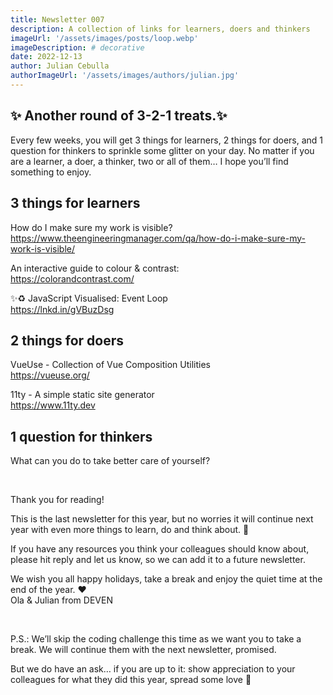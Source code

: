 ```yaml
---
title: Newsletter 007
description: A collection of links for learners, doers and thinkers
imageUrl: '/assets/images/posts/loop.webp'
imageDescription: # decorative
date: 2022-12-13
author: Julian Cebulla
authorImageUrl: '/assets/images/authors/julian.jpg'
---
```

## ✨ Another round of 3-2-1 treats.✨

Every few weeks, you will get 3 things for learners, 2 things for doers, and 1 question for thinkers to sprinkle some glitter on your day. No matter if you are a learner, a doer, a thinker, two or all of them… I hope you’ll find something to enjoy.


## 3 things for learners
How do I make sure my work is visible?<br />
https://www.theengineeringmanager.com/qa/how-do-i-make-sure-my-work-is-visible/

An interactive guide to colour & contrast:<br />
https://colorandcontrast.com/


✨♻️ JavaScript Visualised: Event Loop <br />
https://lnkd.in/gVBuzDsg


## 2 things for doers
VueUse - Collection of Vue Composition Utilities<br />
https://vueuse.org/

11ty - A simple static site generator<br />
https://www.11ty.dev


## 1 question for thinkers
What can you do to take better care of yourself?

<br /> 

Thank you for reading!

This is the last newsletter for this year, but no worries it will continue next year with even more  things to learn, do and think about. 🎉

If you have any resources you think your colleagues should know about, please hit reply and let us know, so we can add it to a future newsletter.

We wish you all happy holidays, take a break and enjoy the quiet time at the end of the year. ♥️<br />
Ola & Julian from DEVEN

<br />

P.S.: We’ll skip the coding challenge this time as we want you to take a break. We will continue them with the next newsletter, promised.

But we do have an ask… if you are up to it: show appreciation to your colleagues for what they did this year, spread some love 💌